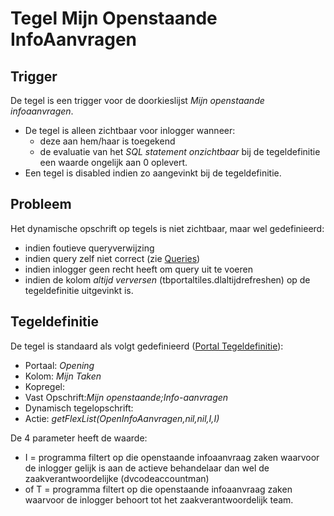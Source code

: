 # Tegel Mijn Openstaande InfoAanvragen

## Trigger

De tegel is een trigger voor de doorkieslijst *Mijn openstaande infoaanvragen*.

  * De tegel is alleen zichtbaar voor inlogger wanneer:
    * deze aan hem/haar is toegekend
    * de evaluatie van het *SQL statement onzichtbaar* bij de tegeldefinitie een waarde ongelijk aan 0 oplevert.
  * Een tegel is disabled indien zo aangevinkt bij de tegeldefinitie.

## Probleem

Het dynamische opschrift op tegels is niet zichtbaar, maar wel gedefinieerd:

  * indien foutieve queryverwijzing
  * indien query zelf niet correct (zie [Queries](/instellen_inrichten/queries.md))
  * indien inlogger geen recht heeft om query uit te voeren
  * indien de kolom *altijd verversen* (tbportaltiles.dlaltijdrefreshen) op de tegeldefinitie uitgevinkt is.

## Tegeldefinitie

De tegel is standaard als volgt gedefinieerd ([Portal Tegeldefinitie](/instellen_inrichten/portaldefinitie/portal_tegel.md)):

  * Portaal: *Opening*
  * Kolom: *Mijn Taken*
  * Kopregel:
  * Vast Opschrift:*Mijn openstaande;Info-aanvragen*
  * Dynamisch tegelopschrift:
  * Actie: *getFlexList(OpenInfoAanvragen,nil,nil,I,I)*

De 4 parameter heeft de waarde:

  * I = programma filtert op die openstaande infoaanvraag zaken waarvoor de inlogger gelijk is aan de actieve behandelaar dan wel de zaakverantwoordelijke (dvcodeaccountman)
  * of T = programma filtert op die openstaande infoaanvraag zaken waarvoor de inlogger behoort tot het zaakverantwoordelijk team.

